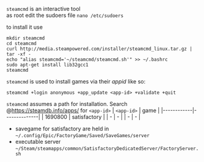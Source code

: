 `steamcmd` is an interactive tool  
as root edit the sudoers file `nano /etc/sudoers`

to install it use 
```
mkdir steamcmd
cd steamcmd
curl http://media.steampowered.com/installer/steamcmd_linux.tar.gz | tar -xf -
echo "alias steamcmd='~/steamcmd/steamcmd.sh'" >> ~/.bashrc
sudo apt-get install lib32gcc1
steamcmd
```
<!-- ```
curl -O http://media.steampowered.com/installer/steamcmd_linux.tar.gz
mkdir steamcmd
mv steamcmd_linux.tar.gz steamcmd
cd steamcmd
tar -xf steamcmd_linux.tar.gz
echo "alias steamcmd='~/steamcmd/steamcmd.sh'" >> ~/.bashrc
sudo apt-get install lib32gcc1
steamcmd
``` -->
`steamcmd` is used to install games via their _appid_ like so:
```
steamcmd +login anonymous +app_update <app-id> +validate +quit
```
`steamcmd` assumes a path for installation.
Search @https://steamdb.info/apps/ for `<app-id>`
| `<app-id>` | game         |
|------------|--------------|
| 1690800    | satisfactory |
| -          | -            |
| -          | -            |
+ savegame for satisfactory are held in `~/.config/Epic/FactoryGame/Saved/SaveGames/server`  
+ executable server `~/Steam/steamapps/common/SatisfactoryDedicatedServer/FactoryServer.sh`

